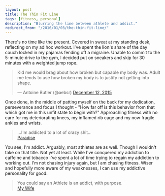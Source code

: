 ```yaml
---
layout: post
title: The Thin Fit Line
tags: [fitness, personal]
description: "Blurring the line between athlete and addict."
redirect_from: "/2016/01/03/the-thin-fit-line/"
---
```


There's no time like the present. Covered in sweat at my standing desk, reflecting on my ad hoc workout. I've spent the lion's share of the day couch locked in my pajamas fending off a migraine. Unable to commit to the 5-minute drive to the gym, I decided put on sneakers and skip for 30 minutes with a weighted jump rope.

<blockquote class="twitter-tweet" lang="en"><p lang="en" dir="ltr">Kid me would brag about how broken but capable my body was. Adult me tends to use how broken my body is to justify not getting into shape.</p>&mdash; Antoine Butler (@aebsr) <a href="https://twitter.com/aebsr/status/675676633521627136">December 12, 2015</a></blockquote>
<script async src="//platform.twitter.com/widgets.js" charset="utf-8"></script>

Once done, in the middle of patting myself on the back for my dedication, perseverance and focus I thought - "How far off is this behavior from that which got me in this unfit state to begin with?" Approaching fitness with no care for my deteriorating knees, my inflamed rib cage and my now fragile ankles and wrists.

> ...I'm addicted to a lot of crazy shit...<br />
> [Paradise](http://genius.com/Big-sean-paradise-lyrics/)

You see, I'm addict. Arguably, most athletes are as well. Though I wouldn't take on that title. Not yet at least. While I've conquered my addiction to caffeine and tobacco I've spent a lot of time trying to regain my addiction to working out. I'm not chasing injury again, but I am chasing fitness. Wiser and hopefully more aware of my weaknesses, I can use my addictive personality for good.

> You could say an Athlete is an addict, with purpose.<br />
> [My Wife](https://twitter.com/kelleymbutler)
